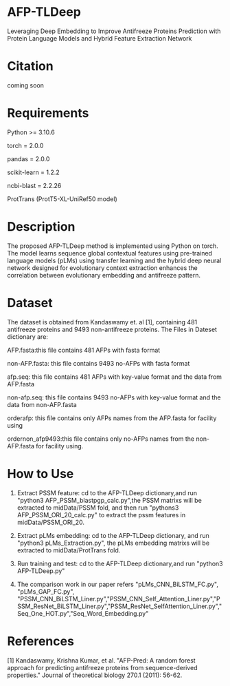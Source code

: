 # AFP-TLDeep
Leveraging Deep Embedding to Improve Antifreeze Proteins Prediction with Protein Language Models and Hybrid Feature Extraction Network

# Citation
coming soon

# Requirements

Python >= 3.10.6

torch = 2.0.0

pandas = 2.0.0

scikit-learn = 1.2.2

ncbi-blast = 2.2.26

ProtTrans (ProtT5-XL-UniRef50 model)

# Description
The proposed AFP-TLDeep method is implemented using Python on torch. The model learns sequence global contextual features  using pre-trained language models (pLMs) using transfer learning and the hybrid deep neural network designed for evolutionary context extraction enhances the correlation between evolutionary embedding and antifreeze pattern.


# Dataset
The dataset is obtained from Kandaswamy et. al [1], containing 481 antifreeze proteins and 9493 non-antifreeze proteins. The Files in Dateset dictionary are:

AFP.fasta:this file contains 481 AFPs with fasta format

non-AFP.fasta: this file contains 9493 no-AFPs with fasta format

afp.seq: this file contains 481 AFPs with key-value format and the data from AFP.fasta

non-afp.seq: this file contains 9493 no-AFPs with key-value format and the data from non-AFP.fasta

orderafp: this file contains only AFPs names from the AFP.fasta for facility using

ordernon_afp9493:this file contains only no-AFPs names from the non-AFP.fasta for facility using.

# How to Use
1. Extract PSSM feature: cd to the AFP-TLDeep dictionary,and run "python3 AFP_PSSM_blastpgp_calc.py",the PSSM matrixs will be extracted to midData/PSSM fold, and then run "pythons3 AFP_PSSM_ORI_20_calc.py" to extract the pssm features in midData/PSSM_ORI_20.

2. Extract pLMs embedding: cd to the AFP-TLDeep dictionary, and run "python3 pLMs_Extraction.py", the pLMs embedding matrixs will be extracted to midData/ProtTrans fold.

3. Run training and test: cd to the AFP-TLDeep dictionary,and run "python3 AFP-TLDeep.py"

4. The comparison work in our paper refers "pLMs_CNN_BiLSTM_FC.py", "pLMs_GAP_FC.py", "PSSM_CNN_BiLSTM_Liner.py","PSSM_CNN_Self_Attention_Liner.py","PSSM_ResNet_BiLSTM_Liner.py","PSSM_ResNet_SelfAttention_Liner.py","Seq_One_HOT.py","Seq_Word_Embedding.py"
# References
[1] Kandaswamy, Krishna Kumar, et al. "AFP-Pred: A random forest approach for predicting antifreeze proteins from sequence-derived properties." Journal of theoretical biology 270.1 (2011): 56-62.
